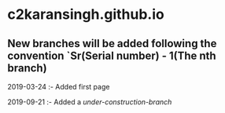 # c2karansingh.github.io
## New branches will be added following the convention `Sr(Serial number) - 1(The nth branch)
2019-03-24 :- Added first page

2019-09-21 :- Added a _under-construction-branch_